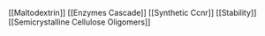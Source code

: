 [[Maltodextrin]]
[[Enzymes Cascade]]
[[Synthetic Ccnr]]
[[Stability]]
[[Semicrystalline Cellulose Oligomers]]
